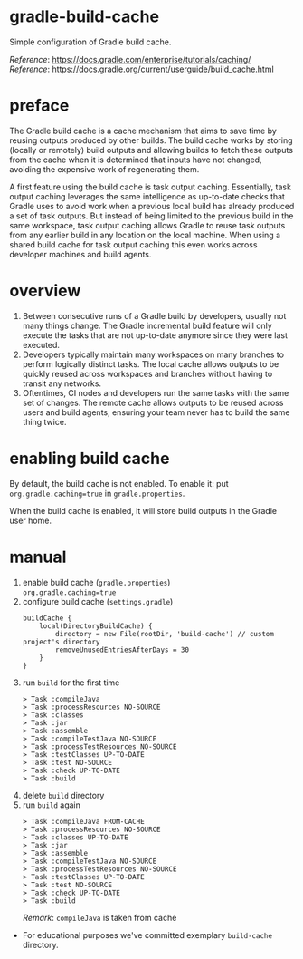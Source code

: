 # gradle-build-cache
Simple configuration of Gradle build cache.

_Reference_: https://docs.gradle.com/enterprise/tutorials/caching/  
_Reference_: https://docs.gradle.org/current/userguide/build_cache.html

# preface
The Gradle build cache is a cache mechanism that aims to save time 
by reusing outputs produced by other builds. The build cache works 
by storing (locally or remotely) build outputs and allowing builds 
to fetch these outputs from the cache when it is determined that 
inputs have not changed, avoiding the expensive work of regenerating 
them.

A first feature using the build cache is task output caching. 
Essentially, task output caching leverages the same intelligence 
as up-to-date checks that Gradle uses to avoid work when a previous 
local build has already produced a set of task outputs. But instead 
of being limited to the previous build in the same workspace, task 
output caching allows Gradle to reuse task outputs from any earlier 
build in any location on the local machine. When using a shared build 
cache for task output caching this even works across developer machines 
and build agents.

# overview
1. Between consecutive runs of a Gradle build by developers, 
usually not many things change. The Gradle incremental build 
feature will only execute the tasks that are not up-to-date 
anymore since they were last executed.
1. Developers typically maintain many workspaces on many branches 
to perform logically distinct tasks. The local cache allows outputs 
to be quickly reused across workspaces and branches without having 
to transit any networks.
1. Oftentimes, CI nodes and developers run the same tasks with the 
same set of changes. The remote cache allows outputs to be reused 
across users and build agents, ensuring your team never has to build 
the same thing twice.

# enabling build cache
By default, the build cache is not enabled. To enable it:
put `org.gradle.caching=true` in `gradle.properties`.

When the build cache is enabled, it will store build outputs in the 
Gradle user home.

# manual
1. enable build cache (`gradle.properties`)  
    `org.gradle.caching=true`
1. configure build cache (`settings.gradle`)
    ```
    buildCache {
        local(DirectoryBuildCache) {
            directory = new File(rootDir, 'build-cache') // custom project's directory
            removeUnusedEntriesAfterDays = 30
        }
    }
    ```
1. run `build` for the first time
    ```
    > Task :compileJava
    > Task :processResources NO-SOURCE
    > Task :classes
    > Task :jar
    > Task :assemble
    > Task :compileTestJava NO-SOURCE
    > Task :processTestResources NO-SOURCE
    > Task :testClasses UP-TO-DATE
    > Task :test NO-SOURCE
    > Task :check UP-TO-DATE
    > Task :build
    ```
1. delete `build` directory
1. run `build` again
    ```
    > Task :compileJava FROM-CACHE
    > Task :processResources NO-SOURCE
    > Task :classes UP-TO-DATE
    > Task :jar
    > Task :assemble
    > Task :compileTestJava NO-SOURCE
    > Task :processTestResources NO-SOURCE
    > Task :testClasses UP-TO-DATE
    > Task :test NO-SOURCE
    > Task :check UP-TO-DATE
    > Task :build
    ```
    _Remark_: `compileJava` is taken from cache

* For educational purposes we've committed exemplary `build-cache`
directory.
